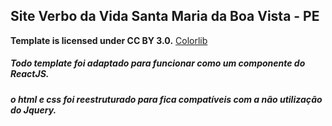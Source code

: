 ## Site Verbo da Vida Santa Maria da Boa Vista - PE

**Template is licensed under CC BY 3.0.** [Colorlib ](https://colorlib.com)

##### Todo template foi adaptado para funcionar como um componente do ReactJS.

##### o html e css foi reestruturado para fica compatíveis com a não utilização do Jquery.
